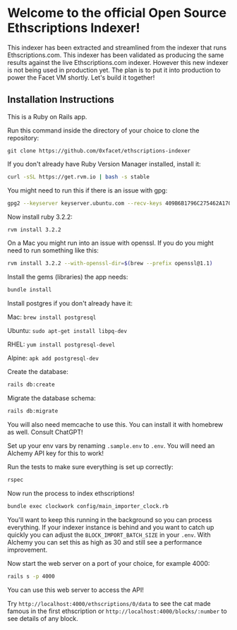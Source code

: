 # Welcome to the official Open Source Ethscriptions Indexer!

This indexer has been extracted and streamlined from the indexer that runs Ethscriptions.com. This indexer has been validated as producing the same results against the live Ethscriptions.com indexer. However this new indexer is not being used in production yet. The plan is to put it into production to power the Facet VM shortly. Let's build it together!

## Installation Instructions

This is a Ruby on Rails app.

Run this command inside the directory of your choice to clone the repository:

```!bash
git clone https://github.com/0xfacet/ethscriptions-indexer
```

If you don't already have Ruby Version Manager installed, install it:

```bash
curl -sSL https://get.rvm.io | bash -s stable
```

You might need to run this if there is an issue with gpg:

```bash
gpg2 --keyserver keyserver.ubuntu.com --recv-keys 409B6B1796C275462A1703113804BB82D39DC0E3 7D2BAF1CF37B13E2069D6956105BD0E739499BDB
```

Now install ruby 3.2.2:

```bash
rvm install 3.2.2
```

On a Mac you might run into an issue with openssl. If you do you might need to run something like this:

```bash
rvm install 3.2.2 --with-openssl-dir=$(brew --prefix openssl@1.1)
```

Install the gems (libraries) the app needs:

```bash
bundle install
```

Install postgres if you don't already have it:

Mac: `brew install postgresql`

Ubuntu: `sudo apt-get install libpq-dev`

RHEL: `yum install postgresql-devel`

Alpine: `apk add postgresql-dev`

Create the database:

```bash
rails db:create
```

Migrate the database schema:

```bash
rails db:migrate
```

You will also need memcache to use this. You can install it with homebrew as well. Consult ChatGPT!

Set up your env vars by renaming `.sample.env` to `.env`. You will need an Alchemy API key for this to work!

Run the tests to make sure everything is set up correctly:

```bash
rspec
```

Now run the process to index ethscriptions!

```bash
bundle exec clockwork config/main_importer_clock.rb
```

You'll want to keep this running in the background so you can process everything. If your indexer instance is behind and you want to catch up quickly you can adjust the `BLOCK_IMPORT_BATCH_SIZE` in your `.env`. With Alchemy you can set this as high as 30 and still see a performance improvement.

Now start the web server on a port of your choice, for example 4000:

```bash
rails s -p 4000
```

You can use this web server to access the API!

Try `http://localhost:4000/ethscriptions/0/data` to see the cat made famous in the first ethscription or `http://localhost:4000/blocks/:number` to see details of any block.
